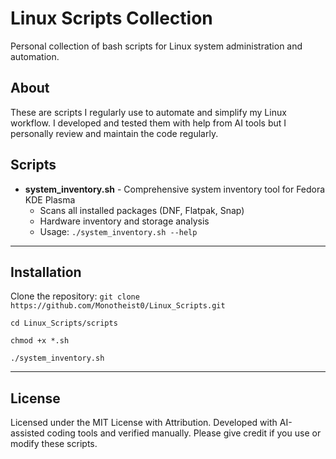 # Linux Scripts Collection

Personal collection of bash scripts for Linux system administration and automation.

## About

These are scripts I regularly use to automate and simplify my Linux workflow.
I developed and tested them with help from AI tools but I personally review and maintain the code regularly. 

## Scripts

- **system_inventory.sh** - Comprehensive system inventory tool for Fedora KDE Plasma
  - Scans all installed packages (DNF, Flatpak, Snap)
  - Hardware inventory and storage analysis
  - Usage: `./system_inventory.sh --help`

---

## Installation

Clone the repository: ``git clone https://github.com/Monotheist0/Linux_Scripts.git``

`` cd Linux_Scripts/scripts ``

``chmod +x *.sh ``

``./system_inventory.sh``

---

## License

Licensed under the MIT License with Attribution.
Developed with AI-assisted coding tools and verified manually.
Please give credit if you use or modify these scripts.

